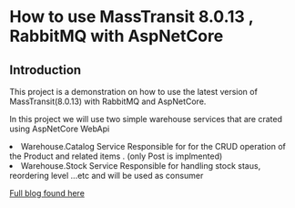 <h1>How to use MassTransit 8.0.13 , RabbitMQ with AspNetCore </h1>

<h2>Introduction </h2>
This project is a demonstration on how to use the latest version of MassTransit(8.0.13) with RabbitMQ and AspNetCore.

In this project we will use two simple warehouse services that are crated using AspNetCore WebApi
    <li>Warehouse.Catalog Service 
          Responsible for for the CRUD operation of the Product and related items . (only Post is implmented)
    <li>Warehouse.Stock Service
           Responsible for handling stock staus, reordering level ...etc and will be used as consumer
 
 
    
[Full blog found here](https://medium.com/@bantyder/how-to-use-masstransit-8-0-13-rabbitmq-with-aspnetcore-7e199998b92d)
